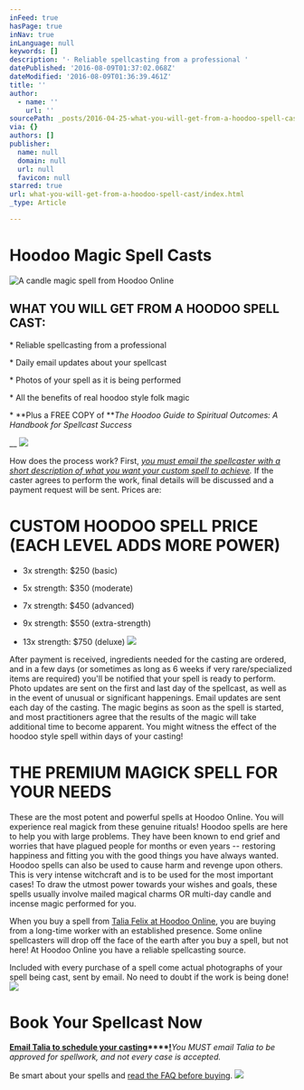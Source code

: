 ```yaml
---
inFeed: true
hasPage: true
inNav: true
inLanguage: null
keywords: []
description: '· Reliable spellcasting from a professional '
datePublished: '2016-08-09T01:37:02.068Z'
dateModified: '2016-08-09T01:36:39.461Z'
title: ''
author:
  - name: ''
    url: ''
sourcePath: _posts/2016-04-25-what-you-will-get-from-a-hoodoo-spell-cast.md
via: {}
authors: []
publisher:
  name: null
  domain: null
  url: null
  favicon: null
starred: true
url: what-you-will-get-from-a-hoodoo-spell-cast/index.html
_type: Article

---
```

# Hoodoo Magic Spell Casts
![A candle magic spell from Hoodoo Online](https://the-grid-user-content.s3-us-west-2.amazonaws.com/cf46cfa8-93b8-4684-a0bb-b60568632973.jpg)

## WHAT YOU WILL GET FROM A HOODOO SPELL CAST:

\* Reliable spellcasting from a professional 

\* Daily email updates about your spellcast 

\* Photos of your spell as it is being performed 

\* All the benefits of real hoodoo style folk magic 

\* **Plus a FREE COPY of **_The Hoodoo Guide to Spiritual Outcomes: A Handbook for Spellcast Success_

__
![](https://s3-us-west-2.amazonaws.com/the-grid-img/p/eedcada53898237104f47b8417fcdf00f7899a27.jpg)

How does the process work? First, _[you must email the spellcaster with a short description of what you want your custom spell to achieve][0]._ If the caster agrees to perform the work, final details will be discussed and a payment request will be sent. Prices are:

# CUSTOM HOODOO SPELL PRICE (EACH LEVEL ADDS MORE POWER) 

* 3x strength: $250 (basic)

* 5x strength: $350 (moderate) 

* 7x strength: $450 (advanced) 

* 9x strength: $550 (extra-strength) 

* 13x strength: $750 (deluxe) ![](https://the-grid-user-content.s3-us-west-2.amazonaws.com/0cb5aa56-3ef7-4812-88b7-69f729a34b62.jpg)

After payment is received, ingredients needed for the casting are ordered, and in a few days (or sometimes as long as 6 weeks if very rare/specialized items are required) you'll be notified that your spell is ready to perform. Photo updates are sent on the first and last day of the spellcast, as well as in the event of unusual or significant happenings. Email updates are sent each day of the casting. The magic begins as soon as the spell is started, and most practitioners agree that the results of the magic will take additional time to become apparent. You might witness the effect of the hoodoo style spell within days of your casting!

# THE PREMIUM MAGICK SPELL FOR YOUR NEEDS

These are the most potent and powerful spells at Hoodoo Online. You will experience real magick from these genuine rituals! Hoodoo spells are here to help you with large problems. They have been known to end grief and worries that have plagued people for months or even years -- restoring happiness and fitting you with the good things you have always wanted. Hoodoo spells can also be used to cause harm and revenge upon others. This is very intense witchcraft and is to be used for the most important cases! To draw the utmost power towards your wishes and goals, these spells usually involve mailed magical charms OR multi-day candle and incense magic performed for you.

When you buy a spell from [Talia Felix at Hoodoo Online][1], you are buying from a long-time worker with an established presence. Some online spellcasters will drop off the face of the earth after you buy a spell, but not here! At Hoodoo Online you have a reliable spellcasting source.

Included with every purchase of a spell come actual photographs of your spell being cast, sent by email. No need to doubt if the work is being done!
![](https://the-grid-user-content.s3-us-west-2.amazonaws.com/d9ccba23-65d3-4711-a039-e44c4c8c1c17.jpg)

# Book Your Spellcast Now

**[Email Talia to schedule your casting][0]****[!][0]**_You MUST email Talia to be approved for spellwork, and not every case is accepted._

Be smart about your spells and [read the FAQ before buying][2].
![](https://the-grid-user-content.s3-us-west-2.amazonaws.com/335dca2d-fe7a-4818-a5c7-0ddd25522c0f.jpg)

[0]: mailto:taliastarot@gmail.com
[1]: http://hoodoo-online.com/your-spell-caster/
[2]: https://thegrid.ai/hoodoo-online/frequently-asked-questions-faq/